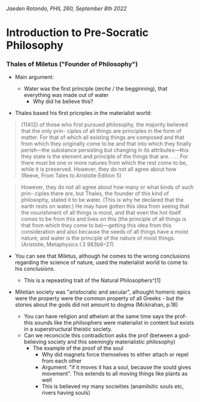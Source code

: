 ###### Jaeden Rotondo, PHIL 260, September 8th 2022

# Introduction to Pre-Socratic Philosophy
### Thales of Miletus  ("Founder of Philosophy")

- Main argument: 
	- Water was the first principle (_arche_ / the begginning), that everything was made out of water
		- Why did he believe this? 

- Thales based his first pricnples in the materialist world: 
> (11A12) of those who first pursued philosophy, the majority believed that the only prin- ciples of all things are principles in the form of matter. For that of which all existing things are composed and that from which they originally come to be and that into which they finally perish—the substance persisting but changing in its attributes—this they state is the element and principle of the things that are. . . . For there must be one or more natures from which the rest come to be, while it is preserved. However, they do not all agree about how (Reeve, From Tales to Aristotle Edition 5)


> However, they do not all agree about how many or what kinds of such prin- ciples there are, but Thales, the founder of this kind of philosophy, stated it to be water. (This is why he declared that the earth rests on water.) He may have gotten this idea from seeing that the nourishment of all things is moist, and that even the hot itself comes to be from this and lives on this (the principle of all things is that from which they come to be)—getting this idea from this consideration and also because the seeds of all things have a moist nature; and water is the principle of the nature of moist things. (Aristotle, Metaphysics I.3 983b6–27)

- You can see that Miletus, although he comes to the wrong conclusions regarding the science of nature, used the materialist world to come to his conclusions. 
	- This is a repeasting trait of the Natural Philosophers^[1]

- Miletian society was "aristocratic and secular", alhought homeric epics were the property were the common property of all Greeks - but the stories about the gods did not amount to dogma (Mckirahan, p.18)
	- You can have religion and atheism at the same time says the prof- this sounds like the philsophers were materialist in content but exists in a superstructural theistic society. 
	- Can we reconcicle this contradiction asks the prof (between a god-believing society and this seemingly materialistic philosophy)
		- The example of the proof of the soul 
			- Why did magnets force themselves to either attach or repel from each other 
			- Argument: "if it moves it has a soul, because the sould gives movement". This extends to all moving things like plants as well 
			- This is believed my many socieities (anamilsitic souls etc, rivers having souls)




